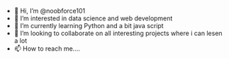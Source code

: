 - 👋 Hi, I’m @noobforce101
- 👀 I’m interested in data science and web development
- 🌱 I’m currently learning Python and a bit java script
- 💞️ I’m looking to collaborate on all interesting projects where i can lesen a lot 
- 📫 How to reach me....

<!---
noobforce101/noobforce101 is a ✨ special ✨ repository because its `README.md` (this file) appears on your GitHub profile.
You can click the Preview link to take a look at your changes.
--->
